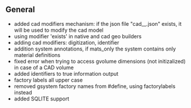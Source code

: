 ## General

- added cad modifiers mechanism: if the json file "cad__<variation>.json" exists, it will be used to modify the cad model
- using modifier 'exists' in native and cad geo builders
- adding cad modifiers: digitization, identifier
- addition system annotations, if mats_only the system contains only material definitions
- fixed error when trying to access gvolume dimensions (not initizalized) in case of a CAD volume 
- added identifiers to true information output
- factory labels all upper case
- removed gsystem factory names from #define, using factorylabels instead
- added SQLITE support